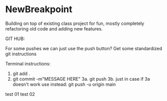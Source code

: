 # NewBreakpoint
Building on top of existing class project for fun, mostly completely refactoring old code and adding new features.


GIT HUB:

For some pushes we can just use the push button?
Get some standardized git instructions

Terminal instructions:
1. git add .
2. git commit -m"MESSAGE HERE"
3a. git push
3b. just in case if 3a doesn't work use instead: git push -u origin main

test 01
test 02